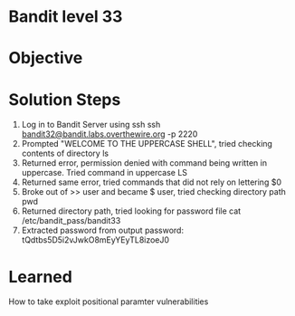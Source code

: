 # Bandit level 33

# Objective


# Solution Steps
1. Log in to Bandit Server using ssh
    ssh bandit32@bandit.labs.overthewire.org -p 2220
2. Prompted "WELCOME TO THE UPPERCASE SHELL", tried checking contents of directory
    ls
3. Returned error, permission denied with command being written in uppercase. Tried command in uppercase
    LS
4. Returned same error, tried commands that did not rely on lettering
    $0
5. Broke out of >> user and became $ user, tried checking directory path
    pwd
6. Returned directory path, tried looking for password file
    cat /etc/bandit_pass/bandit33
7. Extracted password from output
    password: tQdtbs5D5i2vJwkO8mEyYEyTL8izoeJ0

# Learned
How to take exploit positional paramter vulnerabilities